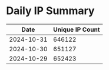 # Daily IP Summary
| Date | Unique IP Count |
|----|----|
| 2024-10-31 | 646122 |
| 2024-10-30 | 651127 |
| 2024-10-29 | 652423 |